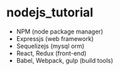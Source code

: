 # nodejs_tutorial

- NPM (node package manager)
- Expressjs (web framework)
- Sequelizejs (mysql orm)
- React, Redux (front-end)
- Babel, Webpack, gulp (build tools)


